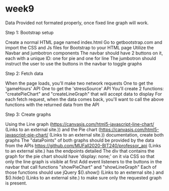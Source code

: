 # week9

Data Provided not formated properly, once fixed line graph will work.

Step 1: Bootstrap setup

Create a normal HTML page named index.html
Go to getbootstrap.com and import the CSS and Js files for Bootstrap to your HTML page
Utilize the Navbar and jumbotron components
The navbar should have 2 buttons on it, each with a unique ID: one for pie and one for line
The jumbotron should instruct the user to use the buttons in the navbar to toggle graphs
 

Step 2: Fetch data

When the page loads, you'll make two network requests
One to get the 'gameHours' API
One to get the 'stressSource' API
You'll create 2 functions: "createPieChart" and "createLineGraph" that will accept data to display
For each fetch request, when the data comes back, you'll want to call the above functions with the returned data from the API
 

Step 3: Create graphs

Using the Line graph (https://canvasjs.com/html5-javascript-line-chart/ (Links to an external site.)) and the Pie chart (https://canvasjs.com/html5-javascript-pie-chart/ (Links to an external site.)) documentation, create both graphs
The "dataPoints" of both graphs should be provided by the data from the APIs
https://github.com/MUFall2020-BIT240/professor_api (Links to an external site.) has the endpoints detailed
The div that contains the graph for the pie chart should have 'display: none;' on it via CSS so that only the line graph is visible at first
Add event listeners to the buttons in the navbar that call functions "showPieChart" and "showLineGraph"
Each of those functions should use jQuery $().show() (Links to an external site.) and $().hide() (Links to an external site.) to make sure only the requested graph is present. 
 

